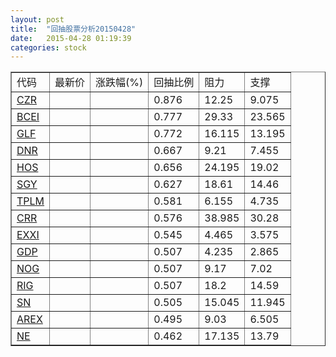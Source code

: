 ```yaml
---
layout: post
title:  "回抽股票分析20150428"
date:   2015-04-28 01:19:39
categories: stock
---
```

<script type="text/javascript">
var stockList = []
stockList.push('gb_czr');
stockList.push('gb_bcei');
stockList.push('gb_glf');
stockList.push('gb_dnr');
stockList.push('gb_hos');
stockList.push('gb_sgy');
stockList.push('gb_tplm');
stockList.push('gb_crr');
stockList.push('gb_exxi');
stockList.push('gb_gdp');
stockList.push('gb_nog');
stockList.push('gb_rig');
stockList.push('gb_sn');
stockList.push('gb_arex');
stockList.push('gb_ne');
</script>
<table border="1">
 <tr>
 <td>代码</td>
 <td>最新价</td>
 <td>涨跌幅(%)</td>
 <td>回抽比例</td>
 <td>阻力</td>
 <td>支撑</td>
</tr>
  <tr id="czr">
  <td><a href="http://stock.finance.sina.com.cn/usstock/quotes/CZR.html" target="_blank">CZR</a></td><td></td><td></td><td>0.876</td><td>12.25</td><td>9.075</td></tr>
  <tr id="bcei">
  <td><a href="http://stock.finance.sina.com.cn/usstock/quotes/BCEI.html" target="_blank">BCEI</a></td><td></td><td></td><td>0.777</td><td>29.33</td><td>23.565</td></tr>
  <tr id="glf">
  <td><a href="http://stock.finance.sina.com.cn/usstock/quotes/GLF.html" target="_blank">GLF</a></td><td></td><td></td><td>0.772</td><td>16.115</td><td>13.195</td></tr>
  <tr id="dnr">
  <td><a href="http://stock.finance.sina.com.cn/usstock/quotes/DNR.html" target="_blank">DNR</a></td><td></td><td></td><td>0.667</td><td>9.21</td><td>7.455</td></tr>
  <tr id="hos">
  <td><a href="http://stock.finance.sina.com.cn/usstock/quotes/HOS.html" target="_blank">HOS</a></td><td></td><td></td><td>0.656</td><td>24.195</td><td>19.02</td></tr>
  <tr id="sgy">
  <td><a href="http://stock.finance.sina.com.cn/usstock/quotes/SGY.html" target="_blank">SGY</a></td><td></td><td></td><td>0.627</td><td>18.61</td><td>14.46</td></tr>
  <tr id="tplm">
  <td><a href="http://stock.finance.sina.com.cn/usstock/quotes/TPLM.html" target="_blank">TPLM</a></td><td></td><td></td><td>0.581</td><td>6.155</td><td>4.735</td></tr>
  <tr id="crr">
  <td><a href="http://stock.finance.sina.com.cn/usstock/quotes/CRR.html" target="_blank">CRR</a></td><td></td><td></td><td>0.576</td><td>38.985</td><td>30.28</td></tr>
  <tr id="exxi">
  <td><a href="http://stock.finance.sina.com.cn/usstock/quotes/EXXI.html" target="_blank">EXXI</a></td><td></td><td></td><td>0.545</td><td>4.465</td><td>3.575</td></tr>
  <tr id="gdp">
  <td><a href="http://stock.finance.sina.com.cn/usstock/quotes/GDP.html" target="_blank">GDP</a></td><td></td><td></td><td>0.507</td><td>4.235</td><td>2.865</td></tr>
  <tr id="nog">
  <td><a href="http://stock.finance.sina.com.cn/usstock/quotes/NOG.html" target="_blank">NOG</a></td><td></td><td></td><td>0.507</td><td>9.17</td><td>7.02</td></tr>
  <tr id="rig">
  <td><a href="http://stock.finance.sina.com.cn/usstock/quotes/RIG.html" target="_blank">RIG</a></td><td></td><td></td><td>0.507</td><td>18.2</td><td>14.59</td></tr>
  <tr id="sn">
  <td><a href="http://stock.finance.sina.com.cn/usstock/quotes/SN.html" target="_blank">SN</a></td><td></td><td></td><td>0.505</td><td>15.045</td><td>11.945</td></tr>
  <tr id="arex">
  <td><a href="http://stock.finance.sina.com.cn/usstock/quotes/AREX.html" target="_blank">AREX</a></td><td></td><td></td><td>0.495</td><td>9.03</td><td>6.505</td></tr>
  <tr id="ne">
  <td><a href="http://stock.finance.sina.com.cn/usstock/quotes/NE.html" target="_blank">NE</a></td><td></td><td></td><td>0.462</td><td>17.135</td><td>13.79</td></tr>
</table>
